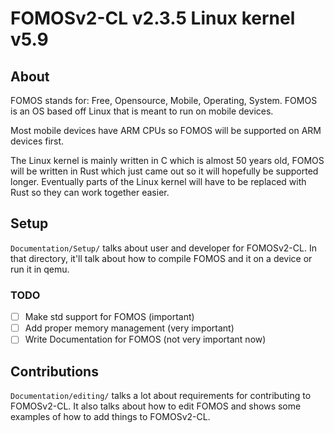 # FOMOSv2-CL v2.3.5  Linux kernel v5.9


## About
FOMOS stands for: Free, Opensource, Mobile, Operating, System. FOMOS is an OS based off Linux that is meant to run on
mobile devices.

Most mobile devices have ARM CPUs so FOMOS will be supported on ARM devices first.

The Linux kernel is mainly written in C which is almost 50 years old, FOMOS will be written in Rust which just came out 
so it will hopefully be supported longer. Eventually parts of the Linux kernel will have to be replaced with Rust so 
they can work together easier.

## Setup
``Documentation/Setup/`` talks about user and developer for FOMOSv2-CL. In that directory, it'll talk about how to 
compile FOMOS and it on a device or run it in qemu.

### TODO
- [ ] Make std support for FOMOS (important)
- [ ] Add proper memory management (very important)
- [ ] Write Documentation for FOMOS (not very important now)

## Contributions
``Documentation/editing/`` talks a lot about requirements for contributing to FOMOSv2-CL. It also talks about how to 
edit FOMOS and shows some examples of how to add things to FOMOSv2-CL.